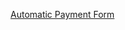 [Automatic Payment Form](http://www.energyonline.co.nz/Portals/0/Forms/Automatic_Payment_Authority_Form.pdf) 

